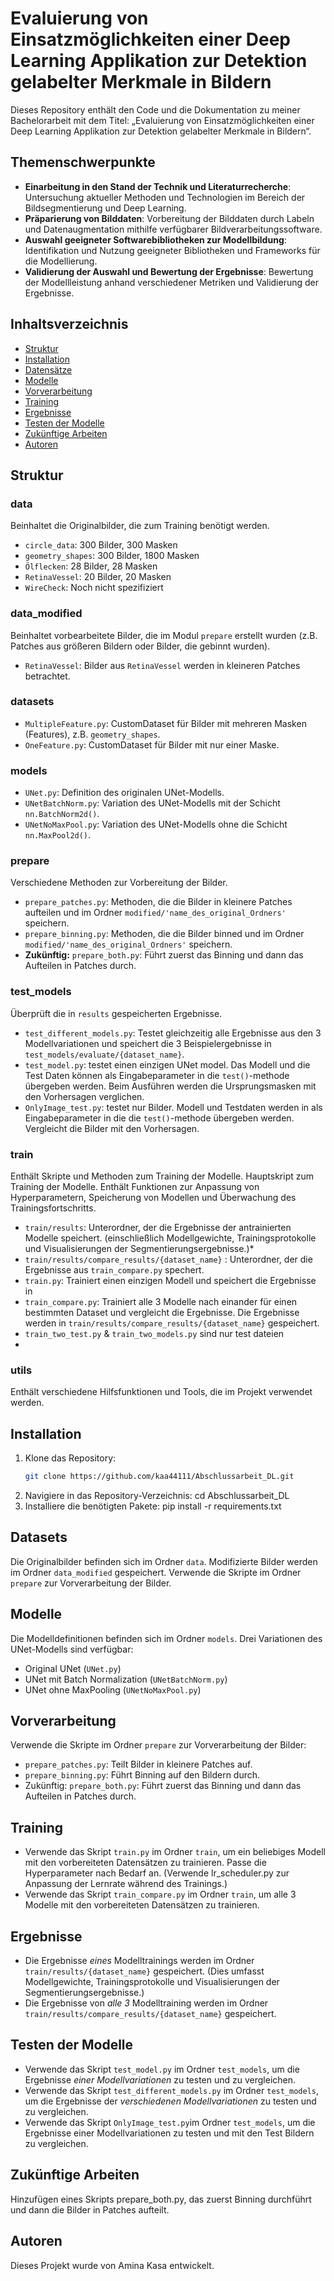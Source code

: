 # Evaluierung von Einsatzmöglichkeiten einer Deep Learning Applikation zur Detektion gelabelter Merkmale in Bildern

Dieses Repository enthält den Code und die Dokumentation zu meiner Bachelorarbeit mit dem Titel: 
„Evaluierung von Einsatzmöglichkeiten einer Deep Learning Applikation zur Detektion gelabelter Merkmale in Bildern“.

## Themenschwerpunkte
- **Einarbeitung in den Stand der Technik und Literaturrecherche**: Untersuchung aktueller Methoden und Technologien im Bereich der Bildsegmentierung und Deep Learning.
- **Präparierung von Bilddaten**: Vorbereitung der Bilddaten durch Labeln und Datenaugmentation mithilfe verfügbarer Bildverarbeitungssoftware.
- **Auswahl geeigneter Softwarebibliotheken zur Modellbildung**: Identifikation und Nutzung geeigneter Bibliotheken und Frameworks für die Modellierung.
- **Validierung der Auswahl und Bewertung der Ergebnisse**: Bewertung der Modellleistung anhand verschiedener Metriken und Validierung der Ergebnisse.

## Inhaltsverzeichnis
- [Struktur](#struktur)
- [Installation](#installation)
- [Datensätze](#datensätze)
- [Modelle](#modelle)
- [Vorverarbeitung](#vorverarbeitung)
- [Training](#training)
- [Ergebnisse](#ergebnisse)
- [Testen der Modelle](#testen-der-modelle)
- [Zukünftige Arbeiten](#zukünftige-arbeiten)
- [Autoren](#autoren)

## Struktur

### data
Beinhaltet die Originalbilder, die zum Training benötigt werden.
- `circle_data`: 300 Bilder, 300 Masken
- `geometry_shapes`: 300 Bilder, 1800 Masken
- `Ölflecken`: 28 Bilder, 28 Masken
- `RetinaVessel`: 20 Bilder, 20 Masken
- `WireCheck`: Noch nicht spezifiziert

### data_modified
Beinhaltet vorbearbeitete Bilder, die im Modul `prepare` erstellt wurden (z.B. Patches aus größeren Bildern oder Bilder, die gebinnt wurden).
- `RetinaVessel`: Bilder aus `RetinaVessel` werden in kleineren Patches betrachtet.

### datasets
- `MultipleFeature.py`: CustomDataset für Bilder mit mehreren Masken (Features), z.B. `geometry_shapes`.
- `OneFeature.py`: CustomDataset für Bilder mit nur einer Maske.

### models
- `UNet.py`: Definition des originalen UNet-Modells.
- `UNetBatchNorm.py`: Variation des UNet-Modells mit der Schicht `nn.BatchNorm2d()`.
- `UNetNoMaxPool.py`: Variation des UNet-Modells ohne die Schicht `nn.MaxPool2d()`.

### prepare
Verschiedene Methoden zur Vorbereitung der Bilder.
- `prepare_patches.py`: Methoden, die die Bilder in kleinere Patches aufteilen und im Ordner `modified/'name_des_original_Ordners'` speichern.
- `prepare_binning.py`: Methoden, die die Bilder binned und im Ordner `modified/'name_des_original_Ordners'` speichern.
- **Zukünftig:** `prepare_both.py`: Führt zuerst das Binning und dann das Aufteilen in Patches durch.


### test_models
Überprüft die in `results` gespeicherten Ergebnisse.
- `test_different_models.py`: Testet gleichzeitig alle Ergebnisse aus den 3 Modellvariationen und speichert die 3 Beispielergebnisse in `test_models/evaluate/{dataset_name}`.
- `test_model.py`: testet einen einzigen UNet model. Das Modell und die Test Daten können als Eingabeparameter in die `test()`-methode übergeben werden. Beim Ausführen werden die Ursprungsmasken mit den Vorhersagen verglichen.
- `OnlyImage_test.py`: testet nur Bilder. Modell und Testdaten werden in als Eingabeparameter in die die `test()`-methode übergeben werden. Vergleicht die Bilder mit den Vorhersagen.

### train
Enthält Skripte und Methoden zum Training der Modelle.
Hauptskript zum Training der Modelle. Enthält Funktionen zur Anpassung von Hyperparametern, Speicherung von Modellen und Überwachung des Trainingsfortschritts.
- `train/results`: Unterordner, der die Ergebnisse der antrainierten Modelle speichert. (einschließlich Modellgewichte, Trainingsprotokolle und Visualisierungen der Segmentierungsergebnisse.)*
- `train/results/compare_results/{dataset_name}` : Unterordner, der die Ergebnisse aus `train_compare.py` spechert.
- `train.py`: Trainiert einen einzigen Modell und speichert die Ergebnisse in 
- `train_compare.py`: Trainiert alle 3 Modelle nach einander für einen bestimmten Dataset und vergleicht die Ergebnisse. Die Ergebnisse werden in `train/results/compare_results/{dataset_name}` gespeichert.
- `train_two_test.py` & `train_two_models.py` sind nur test dateien
- 
### utils
Enthält verschiedene Hilfsfunktionen und Tools, die im Projekt verwendet werden.

## Installation
1. Klone das Repository:
   ```bash
   git clone https://github.com/kaa44111/Abschlussarbeit_DL.git
2. Navigiere in das Repository-Verzeichnis:
   cd Abschlussarbeit_DL
3. Installiere die benötigten Pakete:
   pip install -r requirements.txt

## Datasets
Die Originalbilder befinden sich im Ordner `data`. Modifizierte Bilder werden im Ordner `data_modified` gespeichert. Verwende die Skripte im Ordner `prepare` zur Vorverarbeitung der Bilder.

## Modelle
Die Modelldefinitionen befinden sich im Ordner `models`. Drei Variationen des UNet-Modells sind verfügbar:

- Original UNet (`UNet.py`)
- UNet mit Batch Normalization (`UNetBatchNorm.py`)
- UNet ohne MaxPooling (`UNetNoMaxPool.py`)

## Vorverarbeitung
Verwende die Skripte im Ordner `prepare` zur Vorverarbeitung der Bilder:

- `prepare_patches.py`: Teilt Bilder in kleinere Patches auf.
- `prepare_binning.py`: Führt Binning auf den Bildern durch.
- Zukünftig: `prepare_both.py`: Führt zuerst das Binning und dann das Aufteilen in Patches durch.

## Training
- Verwende das Skript `train.py` im Ordner `train`, um ein beliebiges Modell mit den vorbereiteten Datensätzen zu trainieren. Passe die Hyperparameter nach Bedarf an. (Verwende lr_scheduler.py zur Anpassung der Lernrate während des Trainings.)
- Verwende das Skript `train_compare.py` im Ordner `train`, um alle 3 Modelle mit den vorbereiteten Datensätzen zu trainieren.

## Ergebnisse
- Die Ergebnisse *eines* Modelltrainings werden im Ordner `train/results/{dataset_name}` gespeichert. (Dies umfasst Modellgewichte, Trainingsprotokolle und Visualisierungen der Segmentierungsergebnisse.)
- Die Ergebnisse von *alle 3* Modelltraining werden im Ordner `train/results/compare_results/{dataset_name}` gespeichert.

## Testen der Modelle
- Verwende das Skript `test_model.py` im Ordner `test_models`, um die Ergebnisse *einer Modellvariationen* zu testen und zu vergleichen.
- Verwende das Skript `test_different_models.py` im Ordner `test_models`, um die Ergebnisse der *verschiedenen Modellvariationen* zu testen und zu vergleichen.
- Verwende das Skript `OnlyImage_test.py`im Ordner `test_models`, um die Ergebnisse einer Modellvariationen zu testen und mit den Test Bildern zu vergleichen.

## Zukünftige Arbeiten
Hinzufügen eines Skripts prepare_both.py, das zuerst Binning durchführt und dann die Bilder in Patches aufteilt.

## Autoren
Dieses Projekt wurde von Amina Kasa entwickelt.
